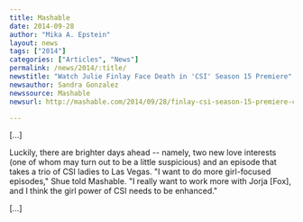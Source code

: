 ```yaml
---
title: Mashable
date: 2014-09-28
author: "Mika A. Epstein"
layout: news
tags: ["2014"]
categories: ["Articles", "News"]
permalink: /news/2014/:title/
newstitle: "Watch Julie Finlay Face Death in 'CSI' Season 15 Premiere"
newsauthor: Sandra Gonzalez
newssource: Mashable
newsurl: http://mashable.com/2014/09/28/finlay-csi-season-15-premiere-clip

---
```


[...]

Luckily, there are brighter days ahead -- namely, two new love interests (one of whom may turn out to be a little suspicious) and an episode that takes a trio of CSI ladies to Las Vegas. "I want to do more girl-focused episodes," Shue told Mashable. "I really want to work more with Jorja [Fox], and I think the girl power of CSI needs to be enhanced."

[...]

